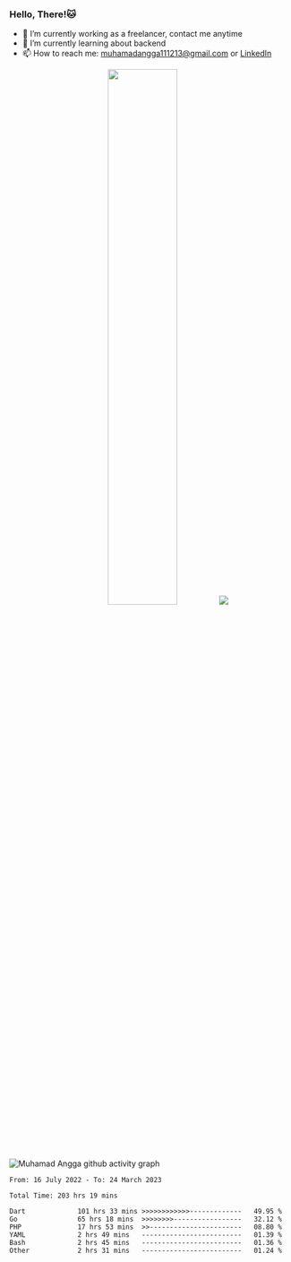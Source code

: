 
### Hello, There!🐱

- 🔭 I’m currently working as a freelancer, contact me anytime
- 🌱 I’m currently learning about backend
- 📫 How to reach me: [muhamadangga111213@gmail.com](mailto:muhamadangga111213@gmail.com) or [LinkedIn](https://www.linkedin.com/in/muhamad-angga)

<p align="center">
    <img width="49.5%" src="https://github-readme-stats.vercel.app/api?username=muhangga&count_private=true&theme=ocean_dark&show_icons=true" />
    &nbsp;
    <img src="https://github-readme-stats.vercel.app/api/top-langs/?username=muhangga&langs_count=8&layout=compact&theme=ocean_dark&show_icons=true" />
</p>

![Muhamad Angga github activity graph](https://github-readme-activity-graph.cyclic.app/graph?username=muhangga&custom_title=Angga&color=708090&theme=github-dark)


<!--START_SECTION:waka-->

```text
From: 16 July 2022 - To: 24 March 2023

Total Time: 203 hrs 19 mins

Dart             101 hrs 33 mins >>>>>>>>>>>>-------------   49.95 %
Go               65 hrs 18 mins  >>>>>>>>-----------------   32.12 %
PHP              17 hrs 53 mins  >>-----------------------   08.80 %
YAML             2 hrs 49 mins   -------------------------   01.39 %
Bash             2 hrs 45 mins   -------------------------   01.36 %
Other            2 hrs 31 mins   -------------------------   01.24 %
```

<!--END_SECTION:waka-->
